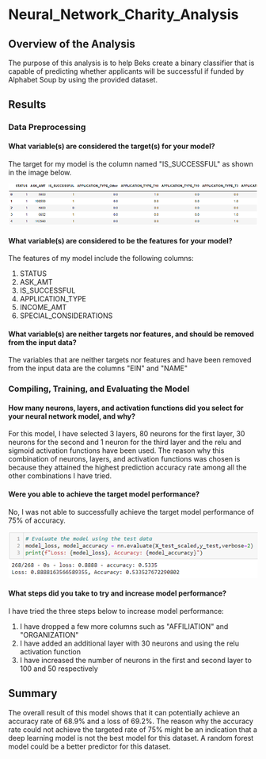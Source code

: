 # Neural_Network_Charity_Analysis

## Overview of the Analysis
The purpose of this analysis is to help Beks create a binary classifier that is capable of predicting whether applicants will be successful if funded by Alphabet Soup by using the provided dataset.

## Results

### Data Preprocessing

#### What variable(s) are considered the target(s) for your model?
The target for my model is the column named "IS_SUCCESSFUL" as shown in the image below.

![Target_Column](https://github.com/WTAN241/Neural_Network_Charity_Analysis/blob/main/Resources/Target_Column.PNG)

#### What variable(s) are considered to be the features for your model?
The features of my model include the following columns:
1. STATUS
2. ASK_AMT
3. IS_SUCCESSFUL
4. APPLICATION_TYPE
5. INCOME_AMT
6. SPECIAL_CONSIDERATIONS

#### What variable(s) are neither targets nor features, and should be removed from the input data?
The variables that are neither targets nor features and have been removed from the input data are the columns "EIN" and "NAME"

### Compiling, Training, and Evaluating the Model

#### How many neurons, layers, and activation functions did you select for your neural network model, and why?
For this model, I have selected 3 layers, 80 neurons for the first layer, 30 neurons for the second and 1 neuron for the third layer and the relu and sigmoid activation functions have been used. The reason why this combination of neurons, layers, and activation functions was chosen is because they attained the highest prediction accuracy rate among all the other combinations I have tried.

#### Were you able to achieve the target model performance?
No, I was not able to successfully achieve the target model performance of 75% of accuracy.

![Model_Optimization_Results](https://github.com/WTAN241/Neural_Network_Charity_Analysis/blob/main/Resources/Model_Optimization_Results.PNG)

#### What steps did you take to try and increase model performance?
I have tried the three steps below to increase model performance:
1. I have dropped a few more columns such as "AFFILIATION" and "ORGANIZATION"
2. I have added an additional layer with 30 neurons and using the relu activation function
3. I have increased the number of neurons in the first and second layer to 100 and 50 respectively

## Summary
The overall result of this model shows that it can potentially achieve an accuracy rate of 68.9% and a loss of 69.2%. The reason why the accuracy rate could not achieve the targeted rate of 75% might be an indication that a deep learning model is not the best model for this dataset. A random forest model could be a better predictor for this dataset.